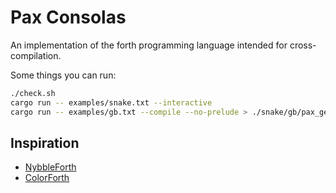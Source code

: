 # Pax Consolas

An implementation of the forth programming language intended for cross-compilation.

Some things you can run:

```sh
./check.sh
cargo run -- examples/snake.txt --interactive
cargo run -- examples/gb.txt --compile --no-prelude > ./snake/gb/pax_generated.asm
```

## Inspiration

* [NybbleForth](https://github.com/larsbrinkhoff/nybbleForth)
* [ColorForth](https://web.archive.org/web/20160310112802/http://colorforth.com/inst.htm)
